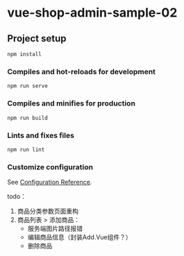 # vue-shop-admin-sample-02

## Project setup
```
npm install
```

### Compiles and hot-reloads for development
```
npm run serve
```

### Compiles and minifies for production
```
npm run build
```

### Lints and fixes files
```
npm run lint
```

### Customize configuration
See [Configuration Reference](https://cli.vuejs.org/config/).


todo：
1. 商品分类参数页面重构
2. 商品列表 > 添加商品：
   - 服务端图片路径报错
   - 编辑商品信息（封装Add.Vue组件？）
   - 删除商品